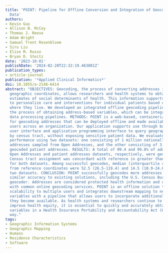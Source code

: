 ```yaml
---
title: 'POINT: Pipeline for Offline Conversion and Integration of Geocodes and Neighborhood
  Data'
authors:
- Kevin Guo
- Allison B. McCoy
- Thomas J. Reese
- Adam Wright
- Samuel Trent Rosenbloom
- Siru Liu
- Elise M. Russo
- Bryan D. Steitz
date: '2023-10-01'
publishDate: '2024-02-20T22:32:19.463801Z'
publication_types:
- article-journal
publication: '*Applied Clinical Informatics*'
doi: 10.1055/a-2148-6414
abstract: "OBJECTIVES: Geocoding, the process of converting addresses into precise
  geographic coordinates, allows researchers and health systems to obtain neighborhood-level
  estimates of social determinants of health. This information supports opportunities
  to personalize care and interventions for individual patients based on the environments
  where they live. We developed an integrated offline geocoding pipeline to streamline
  the process of obtaining address-based variables, which can be integrated into existing
  data processing pipelines. METHODS: POINT is a web-based, containerized, application
  for geocoding addresses that can be deployed offline and made available to multiple
  users across an organization. Our application supports use through both a graphical
  user interface and application programming interface to query geographic variables,
  by census tract, without exposing sensitive patient data. We evaluated our application's
  performance using two datasets: one consisting of 1 million nationally representative
  addresses sampled from Open Addresses, and the other consisting of 3,096 previously
  geocoded patient addresses. RESULTS: A total of 99.4 and 99.8% of addresses in the
  Open Addresses and patient addresses datasets, respectively, were geocoded successfully.
  Census tract assignment was concordant with reference in greater than 90% of addresses
  for both datasets. Among successful geocodes, median (interquartile range) distances
  from reference coordinates were 52.5 (26.5-119.4) and 14.5 (10.9-24.6) m for the
  two datasets. CONCLUSION: POINT successfully geocodes more addresses and yields
  similar accuracy to existing solutions, including the U.S. Census Bureau's official
  geocoder. Addresses are considered protected health information and cannot be shared
  with common online geocoding services. POINT is an offline solution that enables
  scalability to multiple users and integrates downstream mapping to neighborhood-level
  variables with a pipeline that allows users to incorporate additional datasets as
  they become available. As health systems and researchers continue to explore and
  improve health equity, it is essential to quickly and accurately obtain neighborhood
  variables in a Health Insurance Portability and Accountability Act (HIPAA)-compliant
  way."
tags:
- Geographic Information Systems
- Geographic Mapping
- Humans
- Residence Characteristics
- Software
---
```

